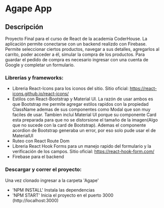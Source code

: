 # Agape App

## Descripción
Proyecto Final para el curso de React de la academia CoderHouse. La aplicación permite conectarse con un backend realizdo con Firebase. Permite seleccionar ciertos productos, navegar a sus detalles, agregarlos al carrito, poder acceder a él, simular la compra de los productos. Para guardar el pedido de compra es necesario ingresar con una cuenta de Google y completar un formulario.

### Librerías y frameworks:
 * Libreria React-Icons para los iconos del sitio. Sitio oficial: https://react-icons.github.io/react-icons/
 * Estilos con React-Bootstrap y Material UI. La razón de usar ambos es que Bootstrap me permite agregar estilos rapidos con la propiedad ClassName ademas de sus componentes como Modal que son muy faciles de usar. Tambien incluí Material UI porque su componente Card esta preparada para que no se distorsione el tamaño de la imagen(Algo que no sucede con la card de Bootstrap). Ademas el componente acordion de Bootstrap generaba un error, por eso solo pude usar el de MaterialUI
 * Ruteo con React Route Dom
 * Libreria React Hook Forms para un manejo rapido del formulario y la verificación de los campos. Sitio oficial: https://react-hook-form.com/
 * Firebase para el backend
 
### Descargar y correr el proyecto:
Una vez clonado ingresar a la carpeta 'Agape'

 - 'NPM INSTALL' Instala las dependencias
 - 'NPM START'   Inicia el proyecto en el puerto 3000 (http://localhost:3000)
